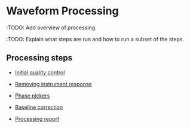 # Waveform Processing

:TODO: Add overview of processing.

:TODO: Explain what steps are run and how to run a subset of the steps.

## Processing steps

* [Initial quality control](waveform-processing/initialqc.html)

* [Removing instrument response](waveform-processing/removeresponse.html)

* [Phase pickers](waveform-processing/phasepickers.html)

* [Baseline correction](waveform-processing/baselinecorrection.html)

* [Processing report](waveform-processing/report.html)
